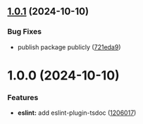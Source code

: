 ## [1.0.1](https://github.com/liveryvideo/biome-lit/compare/v1.0.0...v1.0.1) (2024-10-10)


### Bug Fixes

* publish package publicly ([721eda9](https://github.com/liveryvideo/biome-lit/commit/721eda9cc39c3657be76adda4aaf86638a5b962c))

# 1.0.0 (2024-10-10)


### Features

* **eslint:** add eslint-plugin-tsdoc ([1206017](https://github.com/liveryvideo/biome-lit/commit/1206017f13ac02449cf0f47d0792964e47ef653c))
